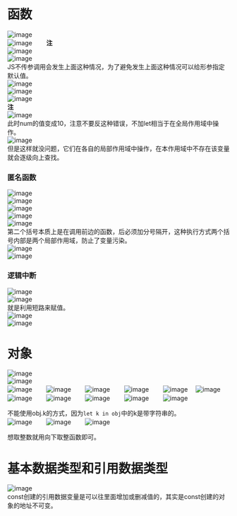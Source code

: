 # 函数
![image](https://user-images.githubusercontent.com/96570699/234754125-16030a51-f924-4814-b6e5-6f0d396fd9de.png)  
![image](https://user-images.githubusercontent.com/96570699/234764941-4d3407a2-d7aa-4540-ab5a-a6684dc57eef.png)　　
**注**  
![image](https://user-images.githubusercontent.com/96570699/234766678-8945c6ae-cec6-4eff-84dc-6021451dabfc.png)  
![image](https://user-images.githubusercontent.com/96570699/234766719-3c38d08b-b9d3-4a7b-a811-70a41dd9276c.png)  
JS不传参调用会发生上面这种情况，为了避免发生上面这种情况可以给形参指定默认值。  
![image](https://user-images.githubusercontent.com/96570699/234767421-6c94ec8f-8f95-43ac-a02b-e7160fb44424.png)  
![image](https://user-images.githubusercontent.com/96570699/234769753-16084df5-f1d3-4bc5-a889-f180ad7f3bb8.png)  
![image](https://user-images.githubusercontent.com/96570699/234771673-db12fea0-beb6-4a64-9059-360957ac1780.png)  
**注**  
![image](https://user-images.githubusercontent.com/96570699/234784015-c61c0664-b02e-4449-a212-bbfcea19822f.png)  
此时num的值变成10，注意不要反这种错误，不加let相当于在全局作用域中操作。  
![image](https://user-images.githubusercontent.com/96570699/234784698-35e138d5-0ee4-4137-bb3c-c0c46a87b36e.png)  
但是这样就没问题，它们在各自的局部作用域中操作，在本作用域中不存在该变量就会逐级向上查找。   


### 匿名函数
![image](https://user-images.githubusercontent.com/96570699/234786229-66f16caf-0959-4942-8f69-98f119602776.png)  
![image](https://user-images.githubusercontent.com/96570699/234786611-ae6778ac-7f9b-46c8-a2d7-0a7961ebaad1.png)  
![image](https://user-images.githubusercontent.com/96570699/234787522-e3558e39-c246-4396-82c1-a6982a367d90.png)   
![image](https://user-images.githubusercontent.com/96570699/234788849-e926c06c-cba5-4ca8-894c-2768b6a3ac4b.png)  
![image](https://user-images.githubusercontent.com/96570699/234789748-ca981f2b-d7f4-4842-94c4-74230501a3f0.png)  
第二个括号本质上是在调用前边的函数，后必须加分号隔开，这种执行方式两个括号内部是两个局部作用域，防止了变量污染。    
![image](https://user-images.githubusercontent.com/96570699/234790835-6b0ebd03-e516-4bb0-9c44-eb3cb140b706.png)  
![image](https://user-images.githubusercontent.com/96570699/234791259-f4eeeb9a-185b-4577-9668-61db517a6a01.png)


### 逻辑中断
![image](https://user-images.githubusercontent.com/96570699/234797264-1e5be529-946e-46ba-b225-2b14d0f844b7.png)   
![image](https://user-images.githubusercontent.com/96570699/234797577-a77c2e01-25dd-4c33-a7a4-faa01978a42f.png)     
就是利用短路来赋值。    
![image](https://user-images.githubusercontent.com/96570699/235106102-8f6c2802-7b2f-41d3-9989-723e9c2b9204.png)  
![image](https://user-images.githubusercontent.com/96570699/235108238-895675a4-342e-49a9-a523-7c0765bd9b8f.png)  


# 对象
![image](https://user-images.githubusercontent.com/96570699/235109719-ad2ff15c-6647-41d0-a9ab-81fcffbfb8ba.png)  
![image](https://user-images.githubusercontent.com/96570699/235110277-b39a7701-58a7-42c0-95f4-cf0c0c6adb01.png)  
![image](https://user-images.githubusercontent.com/96570699/235110996-8591e999-faf8-4a21-b38e-98e6f3aa41ea.png)　　
![image](https://user-images.githubusercontent.com/96570699/235111310-3fcc1c86-833d-48b1-8ff0-fd35a6f8ac0e.png)　　
![image](https://user-images.githubusercontent.com/96570699/235112697-604d69ca-810a-4eb5-9c79-7357565828ac.png)　　
![image](https://user-images.githubusercontent.com/96570699/235113471-e7661505-ce7a-45c8-8020-3b4dc1b8ac87.png)　　
![image](https://user-images.githubusercontent.com/96570699/235113947-ae6cebda-0465-421d-84ad-3179e48e17c1.png)　
![image](https://user-images.githubusercontent.com/96570699/235114558-48b28b5a-c9ba-4a7e-ac2f-8b272a601bd8.png)　　
![image](https://user-images.githubusercontent.com/96570699/235114698-263eef2d-1e68-493a-8bf3-6a6c10574e1f.png)　　
![image](https://user-images.githubusercontent.com/96570699/235117164-a73b2e6b-13ed-43d4-95ec-5b7c5699569e.png)　　
![image](https://user-images.githubusercontent.com/96570699/235118294-c4f4a843-58be-4b5f-b978-5b894440cdd5.png)　　
![image](https://user-images.githubusercontent.com/96570699/235120560-3c044be6-1dd4-46d0-8daa-2f9a0344d54e.png)　　
![image](https://user-images.githubusercontent.com/96570699/236091347-ea7b9797-6bba-4168-aec9-3193c3f1765d.png)　　

不能使用obj.k的方式，因为`let k in obj`中的k是带字符串的。  
![image](https://user-images.githubusercontent.com/96570699/236096099-cfbe694b-896f-4787-ba09-9ae75fa20ac8.png)　　
![image](https://user-images.githubusercontent.com/96570699/236096388-11269a9e-5049-4a76-8e11-21318a0f88cc.png)　　
![image](https://user-images.githubusercontent.com/96570699/236097982-7dc14181-877e-4794-95e1-5e046e4f9cc2.png)　　

想取整数就用向下取整函数即可。  


# 基本数据类型和引用数据类型
![image](https://user-images.githubusercontent.com/96570699/236101278-c8c301c1-cf6d-44bd-a507-fd9d620b23d1.png)  
const创建的引用数据变量是可以往里面增加或删减值的，其实是const创建的对象的地址不可变。   












